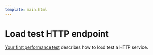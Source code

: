 ```yaml
---
template: main.html
---
```


# Load test HTTP endpoint

[Your first performance test](../getting-started/first-performance.md) describes how to load test a HTTP service.